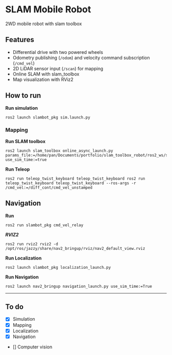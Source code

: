# SLAM Mobile Robot
2WD mobile robot with slam toolbox

## Features

- Differential drive with two powered wheels  
- Odometry publishing (`/odom`) and velocity command subscription (`/cmd_vel`)  
- 2D LiDAR sensor input (`/scan`) for mapping  
- Online SLAM with slam_toolbox  
- Map visualization with RViz2

## How to run
**Run simulation**
``` 
ros2 launch slambot_pkg sim.launch.py 
```
### Mapping
**Run SLAM toolbox**
```
ros2 launch slam_toolbox online_async_launch.py params_file:=/home/pan/Documents/portfolio/slam_toolbox_robot/ros2_ws/src/slam_mobile_robot/slambot_pkg/config/mapper_params_online_async.yaml use_sim_time:=true
```
**Run Teleop**
```
ros2 run teleop_twist_keyboard teleop_twist_keyboard ros2 run teleop_twist_keyboard teleop_twist_keyboard --ros-args -r /cmd_vel:=/diff_cont/cmd_vel_unstamped
```
## Navigation
**Run**
```
ros2 run slambot_pkg cmd_vel_relay
```
***RVIZ2***
```
ros2 run rviz2 rviz2 -d /opt/ros/jazzy/share/nav2_bringup/rviz/nav2_default_view.rviz
```
**Run Localization**
```
ros2 launch slambot_pkg localization_launch.py
```
**Run Navigation**
```
ros2 launch nav2_bringup navigation_launch.py use_sim_time:=True
```
---
## To do
- [x] Simulation
- [x] Mapping
- [x] Localization
- [x] Navigation
- [] Computer vision
